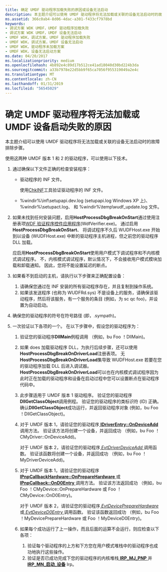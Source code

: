 ```yaml
---
title: 确定 UMDF 驱动程序加载失败的原因或设备无法启动
description: 本主题介绍可以使用 UMDF 驱动程序将无法加载或关联的设备无法启动时的故障排除步骤。
ms.assetid: 366c0ab4-8d06-4dac-a301-f433cf7978bd
keywords:
- 调试方案 WDK UMDF，UMDF 驱动程序加载失败
- 调试方案 WDK UMDF，UMDF 设备无法启动
- UMDF WDK，调试方案，UMDF 驱动程序加载失败
- UMDF WDK，调试方案，UMDF 设备无法启动
- UMDF WDK，驱动程序未加载方案
- UMDF WDK，设备无法启动方案
ms.date: 04/20/2017
ms.localizationpriority: medium
ms.openlocfilehash: 4b892e4c89d17b512ce41ad18040d30bd224b3da
ms.sourcegitcommit: a33b7978e22d5bb9f65ca7056f955319049a2e4c
ms.translationtype: MT
ms.contentlocale: zh-CN
ms.lasthandoff: 01/31/2019
ms.locfileid: "56545029"
---
```

# <a name="determining-why-the-umdf-driver-fails-to-load-or-the-umdf-device-fails-to-start"></a>确定 UMDF 驱动程序将无法加载或 UMDF 设备启动失败的原因


本主题介绍可以使用 UMDF 驱动程序将无法加载或关联的设备无法启动时的故障排除步骤。

使用这两种 UMDF 版本 1 和 2 的驱动程序，可以使用以下技术。

1.  通过确保以下文件正确的检查安装程序：
    -   驱动程序的 INF 文件。

        使用[ChkINF](https://msdn.microsoft.com/library/windows/hardware/ff543461)工具验证驱动程序的 INF 文件。

    -   %windir%\\inf\\setupapi.dev.log (setupapi.log Windows XP 上)、 %windir%\\setupact.log、 和 %windir%\\temp\\wudf\_update.log 文件。

2.  如果未找到任何安装问题，启用**HostProcessDbgBreakOnStart**通过使用注册表项[WDF 验证程序控件应用程序](https://msdn.microsoft.com/library/windows/hardware/ff556129)(WdfVerifier.exe)。 通过启用**HostProcessDbgBreakOnStart**、 将调试程序不久后 WUDFHost.exe 开始到以设备 (WUDFHost.exe) 中断的驱动程序主机进程，但之前您的驱动程序 DLL 加载。

    应启用**HostProcessDbgBreakOnStart**使用用户模式下调试程序和不内核模式调试程序。 不，内核模式调试程序，默认情况下，不会接收用户模式模块加载和卸载通知。 因此，您将不能设置延迟的断点。

3.  如果看不到启动的主机，请执行以下步骤来正确配置设备：
    1.  请确保您通过在 INF 安装的所有驱动程序存在，并且复制到操作系统。
    2.  如果该发送程序 (也称为 WUDFRd.sys) 不是设备上的服务，请确保该驱动程序，然后将该服务，有一个服务的条目 (例如，为 sc qc foo)，并设置为自动启动。

4.  确保您的驱动程序的符号在符号路径 (即，.sympath)。

5.  一次验证以下各项的一个。 在以下步骤中，假设您的驱动程序为：
    1.  验证您的驱动程序**DllMain**例程调用 （例如，bu Foo ！DllMain)。
    2.  如果 does 加载驱动程序 DLL，为执行后续步骤，还可以使用**HostProcessDbgBreakOnDriverLoad**注册表项。 无**HostProcessDbgBreakOnDriverLoad**集导致 WUDFHost.exe 若要在您的驱动程序加载 DLL 后进入调试器。 **HostProcessDbgBreakOnDriverLoad**可以也在内核模式调试程序因为此时正在加载的驱动程序和设备在启动过程中您可以设置断点在驱动程序代码中。
    3.  此步骤适用于 UMDF 版本 1 驱动程序。 验证您的驱动程序**DllGetClassObject**调用例程。 验证您的驱动程序的类标识符 (ID) 正确。 确认**DllGetClassObject**成功运行，并返回驱动程序对象 (例如，bu Foo ！DllGetClassObject)。

    4.  对于 UMDF 版本 1，请验证您的驱动程序[ **IDriverEntry::OnDeviceAdd** ](https://msdn.microsoft.com/library/windows/hardware/ff554896)调用方法。 验证该方法将创建一个设备，并返回成功 （例如，bu Foo ！CMyDriver::OnDeviceAdd)。

        对于 UMDF 版本 2，请验证您的驱动程序[ *EvtDriverDeviceAdd* ](https://msdn.microsoft.com/library/windows/hardware/ff541693)调用函数。 验证该函数将创建一个设备，并返回成功 （例如，bu Foo ！MyDriverDeviceAdd)。

    5.  对于 UMDF 版本 1，请验证您的驱动程序[ **IPnpCallbackHardware::OnPrepareHardware** ](https://msdn.microsoft.com/library/windows/hardware/ff556766)或[ **IPnpCallback::OnD0Entry** ](https://msdn.microsoft.com/library/windows/hardware/ff556799)调用方法。 验证该方法返回成功 （例如，bu Foo ！CMyDevice::OnPrepareHardware 或 Foo ！CMyDevice::OnD0Entry)。

        对于 UMDF 版本 2，请验证您的驱动程序[ *EvtDevicePrepareHardware* ](https://msdn.microsoft.com/library/windows/hardware/ff540880)或[ *EvtDeviceD0Entry* ](https://msdn.microsoft.com/library/windows/hardware/ff540848)调用函数。 验证该函数返回成功 （例如，bu Foo ！MyDevicePrepareHardware 或 Foo ！MyDeviceD0Entry)。

    6.  如果每个成功运行了上一操作，而且后面的运算不会运行，则应检查以下各项：
        1.  验证每个驱动程序的上方和下方您在用户模式堆栈中的驱动程序也成功地执行这些操作。
        2.  验证是否已成功完成下您的驱动程序的内核堆栈[ **IRP\_MJ\_PNP** ](https://msdn.microsoft.com/library/windows/hardware/ff550772)并[ **IRP\_MN\_启动\_设备**](https://msdn.microsoft.com/library/windows/hardware/ff551749) Irp。

 

 





